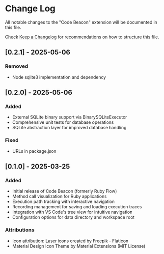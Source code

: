 # Change Log

All notable changes to the "Code Beacon" extension will be documented in this file.

Check [Keep a Changelog](http://keepachangelog.com/) for recommendations on how to structure this file.

## [0.2.1] - 2025-05-06

### Removed
- Node sqlite3 implementation and dependency


## [0.2.0] - 2025-05-06

### Added
- External SQLite binary support via BinarySQLiteExecutor
- Comprehensive unit tests for database operations
- SQLite abstraction layer for improved database handling

### Fixed
- URLs in package.json

## [0.1.0] - 2025-03-25

### Added
- Initial release of Code Beacon (formerly Ruby Flow)
- Method call visualization for Ruby applications
- Execution path tracking with interactive navigation
- Recording management for saving and loading execution traces
- Integration with VS Code's tree view for intuitive navigation
- Configuration options for data directory and workspace root

### Attributions
- Icon attribution: Laser icons created by Freepik - Flaticon
- Material Design Icon Theme by Material Extensions (MIT License)